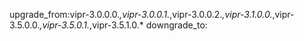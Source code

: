 upgrade_from:vipr-3.0.0.0.*,vipr-3.0.0.1.*,vipr-3.0.0.2.*,vipr-3.1.0.0.*,vipr-3.5.0.0.*,vipr-3.5.0.1.*,vipr-3.5.1.0.*
downgrade_to:

